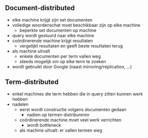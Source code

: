 
## Document-distributed

* elke machine krijgt zijn set documenten
* volledige woordenschat moet beschikbaar zijn op elke machine
    * beperkte set documenten op machine
* query wordt gestuurd naar elke machine
* coördinerende machine krijgt resultaten
    * vergelijkt resultaten en geeft beste resultaten terug
* als machine uitvalt
    * enkele documenten per term vallen weg
    * steeds mogelijk om op elke term te zoeken
* wordt gebruikt door Google (naast mirroring/replication, ...)

## Term-distributed

* enkel machines die term hebben die in query zitten kunnen werk hebben
* nadelen
    * eerst wordt constructie volgens documenten gedaan
        * nadien op termen distribureren
    * coördinerende machine moet veel werk verrichten
        * wordt bottleneck
    * als machine uitvalt: er vallen termen weg
